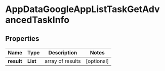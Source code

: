 # AppDataGoogleAppListTaskGetAdvancedTaskInfo


## Properties

| Name | Type | Description | Notes |
|------------ | ------------- | ------------- | -------------|
**result** | **List<AppDataGoogleAppListTaskGetAdvancedResultInfo>** | array of results |[optional]|